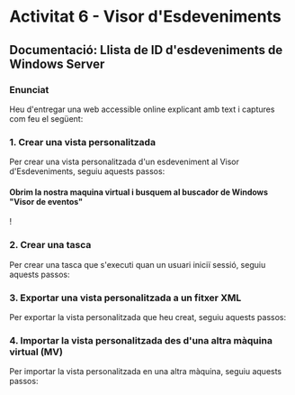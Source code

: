 # Activitat 6 - Visor d'Esdeveniments

## Documentació: Llista de ID d'esdeveniments de Windows Server

### Enunciat
Heu d'entregar una web accessible online explicant amb text i captures com feu el següent:

### 1. Crear una vista personalitzada
Per crear una vista personalitzada d'un esdeveniment al Visor d'Esdeveniments, seguiu aquests passos:
![]()
#### Obrim la nostra maquina virtual i busquem al buscador de Windows "Visor de eventos"
!
### 2. Crear una tasca
Per crear una tasca que s'executi quan un usuari iniciï sessió, seguiu aquests passos:


### 3. Exportar una vista personalitzada a un fitxer XML
Per exportar la vista personalitzada que heu creat, seguiu aquests passos:


### 4. Importar la vista personalitzada des d'una altra màquina virtual (MV)
Per importar la vista personalitzada en una altra màquina, seguiu aquests passos:

